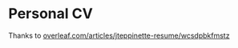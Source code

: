 # Personal CV

Thanks to [overleaf.com/articles/jteppinette-resume/wcsdpbkfmstz](https://www.overleaf.com/articles/jteppinette-resume/wcsdpbkfmstz)
